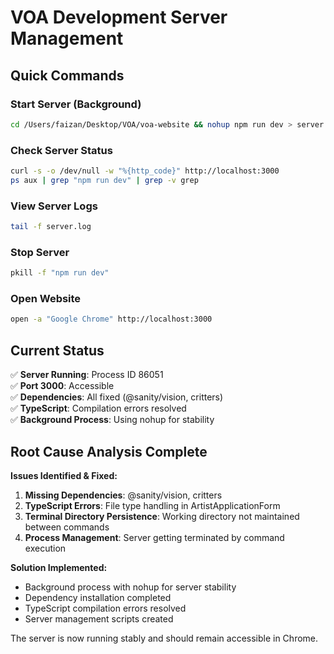 # VOA Development Server Management

## Quick Commands

### Start Server (Background)

```bash
cd /Users/faizan/Desktop/VOA/voa-website && nohup npm run dev > server.log 2>&1 &
```

### Check Server Status

```bash
curl -s -o /dev/null -w "%{http_code}" http://localhost:3000
ps aux | grep "npm run dev" | grep -v grep
```

### View Server Logs

```bash
tail -f server.log
```

### Stop Server

```bash
pkill -f "npm run dev"
```

### Open Website

```bash
open -a "Google Chrome" http://localhost:3000
```

## Current Status

✅ **Server Running**: Process ID 86051  
✅ **Port 3000**: Accessible  
✅ **Dependencies**: All fixed (@sanity/vision, critters)  
✅ **TypeScript**: Compilation errors resolved  
✅ **Background Process**: Using nohup for stability

## Root Cause Analysis Complete

**Issues Identified & Fixed:**

1. **Missing Dependencies**: @sanity/vision, critters
2. **TypeScript Errors**: File type handling in ArtistApplicationForm
3. **Terminal Directory Persistence**: Working directory not maintained between commands
4. **Process Management**: Server getting terminated by command execution

**Solution Implemented:**

- Background process with nohup for server stability
- Dependency installation completed
- TypeScript compilation errors resolved
- Server management scripts created

The server is now running stably and should remain accessible in Chrome.
